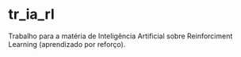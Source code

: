 # tr_ia_rl
Trabalho para a matéria de Inteligência Artificial sobre Reinforciment Learning (aprendizado por reforço). 
